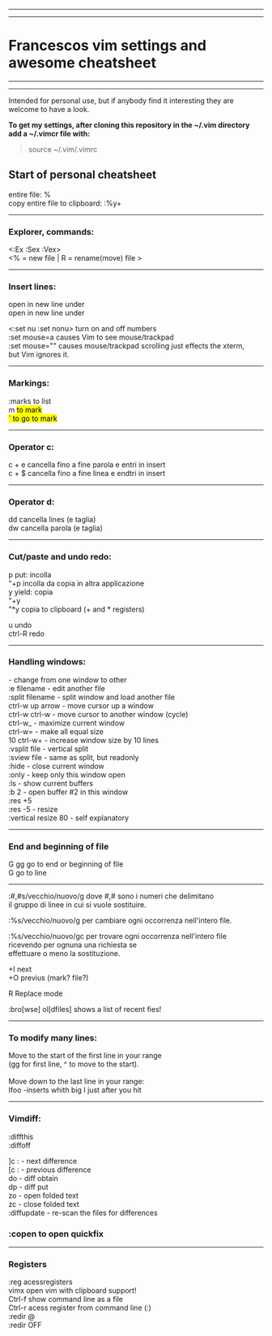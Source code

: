 ---------------------------------------------------------------------------
---------------------------------------------------------------------------

# Francescos vim settings and awesome cheatsheet 

---------------------------------------------------------------------------
---------------------------------------------------------------------------

Intended for personal use, but if anybody find it interesting they are welcome
to have a look.

__To get my settings, after cloning this repository in the ~/.vim directory add a ~/.vimcr file with:__  
> source ~/.vim/.vimrc


## Start of personal cheatsheet

entire file: %  
copy entire file to clipboard: :%y+  


---------------------------------------------------------------------------
### Explorer, commands:

<:Ex :Sex :Vex>		
<% = new file | R = rename(move) file >  

---------------------------------------------------------------------------
### Insert lines:
<o>	open in new line under  
<O>	open in new line under  


<:set nu :set nonu>		turn on and off numbers  
:set mouse=a   causes Vim to see mouse/trackpad   
:set mouse=""  causes mouse/trackpad scrolling just effects the xterm,  
	       but Vim ignores it.  




---------------------------------------------------------------------------
### Markings:

:marks 				to list  
m <mark> 			to mark  
` <mark>			to go to mark  

---------------------------------------------------------------------------
### Operator c:

c + e 		cancella fino a fine parola e entri in insert  
c + $ 		cancella fino a fine linea e endtri in insert  

---------------------------------------------------------------------------
### Operator d:

dd 		cancella lines (e taglia)  
dw 		cancella parola (e taglia)  

---------------------------------------------------------------------------
### Cut/paste and undo redo:

p 		put: incolla  
"+p 		incolla da copia in altra applicazione  
y 		yield: copia  
"+y  
"*y		copia to clipboard (+ and * registers)  
  
u		undo  
ctrl-R		redo  

---------------------------------------------------------------------------
### Handling windows:

 <ctrl-w> <ctrl-w> 	- change from one window to other  
 :e filename       	- edit another file  
 :split filename   	- split window and load another file  
 ctrl-w up arrow   	- move cursor up a window  
 ctrl-w ctrl-w     	- move cursor to another window (cycle)  
 ctrl-w_           	- maximize current window  
 ctrl-w=           	- make all equal size  
 10 ctrl-w+        	- increase window size by 10 lines  
 :vsplit file      	- vertical split  
 :sview file       	- same as split, but readonly  
 :hide             	- close current window  
 :only             	- keep only this window open  
 :ls               	- show current buffers  
 :b 2              	- open buffer #2 in this window  
 :res +5  
 :res -5		- resize  
 :vertical resize 80    - self explanatory  


---------------------------------------------------------------------------
### End and beginning of file

G gg  		go to end or beginning of file  
<number>G	go to line  

---------------------------------------------------------------------------


:#,#s/vecchio/nuovo/g  	dove #,# sono i numeri che delimitano  
                	il gruppo di linee in cui si vuole sostituire.  

:%s/vecchio/nuovo/g    	per cambiare ogni occorrenza nell'intero file.  

:%s/vecchio/nuovo/gc   	per trovare ogni occorrenza nell'intero file  
                       	ricevendo per ognuna una richiesta se  
			effettuare o meno la sostituzione.  


<ctrl>+I		next  
<ctrl>+O		previus (mark? file?)  

R 			Replace mode  

:bro[wse] ol[dfiles]	shows a list of recent fies!  

---------------------------------------------------------------------------
### To modify many lines:

Move to the start of the first line in your range  
(gg for first line, ^ to move to the start).  
<C-V>  
Move down to the last line in your range:  
Ifoo<ESC>     -inserts whith big I just after you hit <ESC>  

---------------------------------------------------------------------------
### Vimdiff:


:diffthis  
:diffoff  

]c :        - next difference  
[c :        - previous difference  
do          - diff obtain  
dp          - diff put  
zo          - open folded text  
zc          - close folded text  
:diffupdate - re-scan the files for differences  

### :copen   to open quickfix

---------------------------------------------------------------------------
### Registers

:reg     acessregisters  
vimx     open vim with clipboard support!  
Ctrl-f   show command line as a file  
Ctrl-r   acess register from command line (:)  
:redir @<register>   
:redir OFF  

